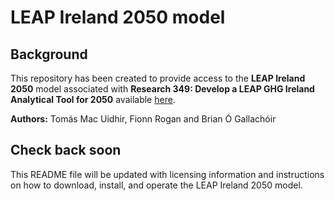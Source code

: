 # LEAP Ireland 2050 model

## Background
This repository has been created to provide access to the **LEAP Ireland 2050** model associated with **Research 349: Develop a LEAP GHG Ireland Analytical Tool for 2050** available [here](http://www.epa.ie/researchandeducation/research/researchpublications/researchreports/research349.html).

**Authors:** Tomás Mac Uidhir, Fionn Rogan and Brian Ó Gallachóir

## Check back soon

This README file will be updated with licensing information and instructions on how to download, install, and operate the LEAP Ireland 2050 model.



